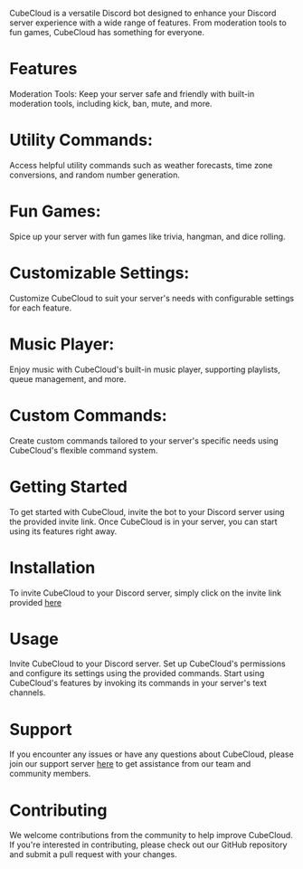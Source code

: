 CubeCloud is a versatile Discord bot designed to enhance your Discord server experience with a wide range of features. From moderation tools to fun games, CubeCloud has something for everyone.

# Features
Moderation Tools: 
Keep your server safe and friendly with built-in moderation tools, including kick, ban, mute, and more.

# Utility Commands: 
Access helpful utility commands such as weather forecasts, time zone conversions, and random number generation.

# Fun Games: 
Spice up your server with fun games like trivia, hangman, and dice rolling.

# Customizable Settings: 
Customize CubeCloud to suit your server's needs with configurable settings for each feature.

# Music Player: 
Enjoy music with CubeCloud's built-in music player, supporting playlists, queue management, and more.

# Custom Commands:
Create custom commands tailored to your server's specific needs using CubeCloud's flexible command system.

# Getting Started
To get started with CubeCloud, invite the bot to your Discord server using the provided invite link. Once CubeCloud is in your server, you can start using its features right away.

# Installation
To invite CubeCloud to your Discord server, simply click on the invite link provided [here](https://discord.com/api/oauth2/authorize?client_id=1202693084090081320&permissions=303600576574&scope=bot%20applications.commands)

# Usage
Invite CubeCloud to your Discord server.
Set up CubeCloud's permissions and configure its settings using the provided commands.
Start using CubeCloud's features by invoking its commands in your server's text channels.

# Support
If you encounter any issues or have any questions about CubeCloud, please join our support server [here](https://discord.com/invite/CubeCloud) to get assistance from our team and community members.

# Contributing
We welcome contributions from the community to help improve CubeCloud. If you're interested in contributing, please check out our GitHub repository and submit a pull request with your changes.
